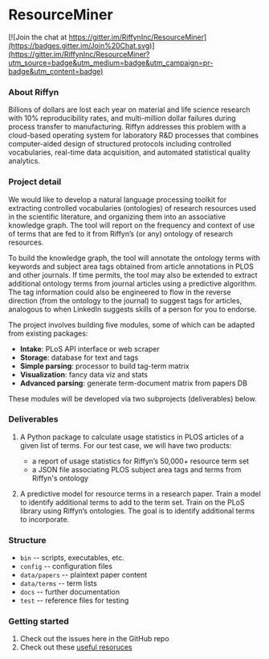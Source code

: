 # ResourceMiner

[![Join the chat at https://gitter.im/RiffynInc/ResourceMiner](https://badges.gitter.im/Join%20Chat.svg)](https://gitter.im/RiffynInc/ResourceMiner?utm_source=badge&utm_medium=badge&utm_campaign=pr-badge&utm_content=badge)

### About Riffyn

Billions of dollars are lost each year on material and life science research with 10% reproducibility rates, and multi-million dollar failures during process transfer to manufacturing. Riffyn addresses this problem with a cloud-based operating system for laboratory R&D processes that combines computer-aided design of structured protocols including controlled vocabularies, real-time data acquisition, and automated statistical quality analytics.

### Project detail

We would like to develop a natural language processing toolkit for extracting controlled vocabularies (ontologies) of research resources used in the scientific literature, and organizing them into an associative knowledge graph. The tool will report on the frequency and context of use of terms that are fed to it from Riffyn’s (or any) ontology of research resources.

To build the knowledge graph, the tool will annotate the ontology terms with keywords and subject area tags obtained from article annotations in PLOS and other journals. If time permits, the tool may also be extended to extract additional ontology terms from journal articles using a predictive algorithm. The tag information could also be engineered to flow in the reverse direction (from the ontology to the journal) to suggest tags for articles, analogous to when LinkedIn suggests skills of a person for you to endorse.

The project involves building five modules, some of which can be adapted from existing packages:

* **Intake**: PLoS API interface or web scraper
* **Storage**: database for text and tags
* **Simple parsing**: processor to build tag-term matrix
* **Visualization**: fancy data viz and stats
* **Advanced parsing**: generate term-document matrix from papers DB

These modules will be developed via two subprojects (deliverables) below.

### Deliverables

1. A Python package to calculate usage statistics in PLOS articles of a given list of terms. For our test case, we will have two products:
    * a report of usage statistics for Riffyn’s 50,000+ resource term set
    * a JSON file associating PLOS subject area tags and terms from Riffyn's ontology

2. A predictive model for resource terms in a research paper. Train a model to identify additional terms to add to the term set. Train on the PLoS library using Riffyn’s ontologies. The goal is to identify additional terms to incorporate.

### Structure

* `bin` -- scripts, executables, etc.
* `config` -- configuration files
* `data/papers` -- plaintext paper content
* `data/terms` -- term lists
* `docs` -- further documentation
* `test` -- reference files for testing

### Getting started

1. Check out the issues here in the GitHub repo
2. Check out these [useful resoruces](https://github.com/RiffynInc/ResourceMiner/wiki/Useful-Resources)

